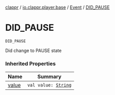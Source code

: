 [clappr](../../index.md) / [io.clappr.player.base](../index.md) / [Event](index.md) / [DID_PAUSE](.)

# DID_PAUSE

`DID_PAUSE`

Did change to PAUSE state

### Inherited Properties

| Name | Summary |
|---|---|
| [value](value.md) | `val value: `[`String`](https://kotlinlang.org/api/latest/jvm/stdlib/kotlin/-string/index.html) |
